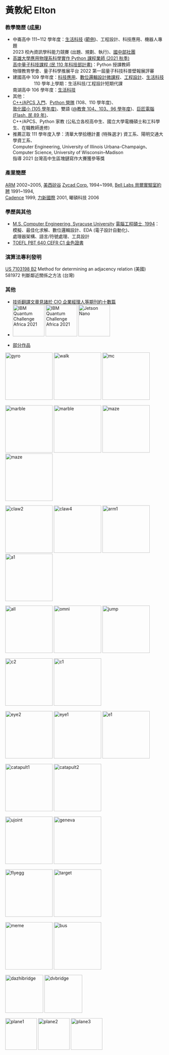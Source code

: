 # 黃敦紀 Elton 
<!--[LINE id: jesusinelton](https://line.me/ti/p/MSIzgi_7oL)-->

### 教學簡歷 ([成果](http://nandemoi.github.io/cvs/stuworks))  

* 中崙高中 111~112 學年度：[生活科技](https://nandemoi.github.io/zl111/ltplan.pdf) ([範例](https://nandemoi.github.io/zl111/Examples.html))、工程設計、科技應用、機器人專題  
  2023 校內資訊學科能力競賽 (出題、規劃、執行)、[國中部社團](https://nandemoi.github.io/zl111/club1.pdf)
* [高雄大學應用物理系科學實作 Python 課程業師 (2021 秋季)](https://drive.google.com/file/d/1leTFYsUEwqJMVMBxXOsKNGyOhtJG-ZKI/view?usp=sharing)  
  [高中量子科技課程 (民 110 年科技部計畫)](https://nandemoi.github.io/spqc.pdf)：Python 授課教師  
  物理教育學會、量子科學推展平台 2022 第一屆量子科技科普壁報展評審  
* 建國高中 109 學年度：[科技應用](https://nandemoi.github.io/ck109/ta_plan.pdf)、[數位邏輯設計微課程](https://nandemoi.github.io/ck109/verilog.pdf)、[工程設計](https://nandemoi.github.io/ck109/ed_plan.pdf)、[生活科技](https://nandemoi.github.io/ck109/lt_plan.pdf)  
  &nbsp;&nbsp;&nbsp;&nbsp;&nbsp;&nbsp;&nbsp;&nbsp;&nbsp;&nbsp;&nbsp;&nbsp;&nbsp;&nbsp;&nbsp;&nbsp;&nbsp;110 學年上學期：生活科技/工程設計短期代課  
  南湖高中 106 學年度：[生活科技](https://nandemoi.github.io/ck109/microbit%20by%20missions.pdf)  
* 其他：  
  [C++/APCS 入門](https://nandemoi.github.io/ck109/apcs.pdf)、[Python 營隊](https://nandemoi.github.io/ck109/python-camp.pdf) (108、110 學年度)、  
  [敦化國小 (105 學年度)](http://nandemoi.github.io/cvs/cv-dunxiao.md)、雙語 ([@教會 104、103、96 學年度](https://www.bsfinternational.org/student-groups/))、[巨匠電腦 (Flash, 民 89 年)](https://drive.google.com/file/d/1KkkmL_S42bjR4-1EoNpgzsC-2k50DixK/view?usp=sharing)、  
  C++/APCS、Python 家教 (公私立各校高中生、國立大學電機碩士和工科學生、在職教師進修)  
* 推薦正取 111 學年度入學：清華大學拾穗計畫 (特殊選才) 資工系、陽明交通大學資工系、  
  Computer Engineering, University of Illinois Urbana-Champaign、  
  Computer Science, University of Wisconsin–Madison  
  指導 2021 台灣高中生區塊鏈寫作大賽獲參等獎  

### 產業簡歷

[ARM](https://arm.com) 2002~2005, [美西矽谷](https://zh.wikipedia.org/wiki/%E7%A1%85%E8%B0%B7) [Zycad Corp.](https://semiengineering.com/entities/zycad-corporation/) 1994~1998, [Bell Labs 貝爾實驗室約聘](https://en.wikipedia.org/wiki/Bell_Labs) 1991~1994,  
[Cadence](https://www.cadence.com/en_US/home.html) 1999, [力新國際](https://www.newsoft.com.tw/) 2001, 曜碩科技 2006  

### 學歷與其他<!--(https://drive.google.com/drive/folders/1oxuUlZny47ZJlBzSSfIkAcZiLxoHdYHk?usp=sharing)-->  

* [M.S. Computer Engineering, Syracuse University](https://eng-cs.syr.edu/program/computer-engineering/?degree=masters_program) [電腦工程碩士, 1994](https://drive.google.com/file/d/1ck9vugKDrVwRbcvKGrJvrOsiJUwLbB1h/view?usp=sharing)：  
  模擬、最佳化求解、數位邏輯設計、EDA (電子設計自動化)、  
  處理器架構、語言/符號處理、工具設計  
* [TOEFL PBT 640 CEFR C1 金色證書](https://drive.google.com/file/d/1XamI8negWx1zTP1DnpzG70nRCItnwo9G/view?usp=sharing)  

### 演算法專利發明  

[US 7103198 B2](https://www.google.ch/patents/US7103198) Method for determining an adjacency relation (美國)  
581972 判斷鄰近關係之方法 (台灣)

### 其他

* [技術翻譯文章見諸於 CIO 企業經理人等期刊約十數篇](https://drive.google.com/file/d/1_dfrQlh10X7Es8WPGBD2ZpAq99a4yHZ-/view?usp=sharing)  
* [<img src="https://nandemoi.github.io/slides/IBM_Quantum_Challenge_Fall_2021_Achievement_Advanced.png" alt="IBM Quantum Challenge Africa 2021" width="100x"/>](https://www.credly.com/badges/9d939394-6286-44cc-bed7-cd5c1280830e) [<img src="https://nandemoi.github.io/slides/IBM_Quantum_Challenge_Africa_2021_Achievement_Advanced.png" alt="IBM Quantum Challenge Africa 2021" width="100x"/>](https://www.credly.com/badges/8da9ffbe-fe23-4a6c-98f5-f813f2743107) [<img src="https://nandemoi.github.io/slides/DLI_C-RX-02_Deep_Learning_Institute.jpg" alt="Jetson Nano" height="100x"/>](https://nandemoi.github.io/slides/DLI_C-RX-02_Deep_Learning_Institute.pdf)  
<!--* [理念 ...](https://nandemoi.github.io/ck109/aspiration.pdf)* Maker Faire Taipei 2021 參展-->  
* [部分作品](https://www.flickr.com/photos/nandemoi)  
<p>
<!--img src="http://nandemoi.github.io/cvs/media/kitty.gif" alt="kitty" height="150"/-->
<img src="http://nandemoi.github.io/cvs/media/gyro.gif" alt="gyro" height="150"/>
<img src="http://nandemoi.github.io/cvs/media/walk.gif" alt="walk" height="150"/>
<img src="http://nandemoi.github.io/cvs/media/mc.gif" alt="mc" height="150"/>
<!--img src="http://nandemoi.github.io/cvs/media/petite.gif" alt="petit" height="150"/-->
</p>
<p>
<img src="http://nandemoi.github.io/cvs/media/marble.gif" alt="marble" height="150"/>
<img src="http://nandemoi.github.io/cvs/media/marble_ph.png" alt="marble" height="150"/>
<img src="http://nandemoi.github.io/cvs/media/maze.png" alt="maze" height="150"/>
<img src="http://nandemoi.github.io/cvs/media/maze_ph.png" alt="maze" height="150"/>
</p>
<p>
<img src="http://nandemoi.github.io/cvs/media/claw2.gif" alt="claw2" height="150"/>
<img src="http://nandemoi.github.io/cvs/media/claw4.gif" alt="claw4" height="150"/>
<img src="http://nandemoi.github.io/cvs/media/arm1.gif" alt="arm1" height="150"/>
<img src="http://nandemoi.github.io/cvs/media/a1.gif" alt="a1" height="150"/>
</p>
<p>
<img src="http://nandemoi.github.io/cvs/media/all.gif" alt="all" height="150"/>
<img src="http://nandemoi.github.io/cvs/media/omni.gif" alt="omni" height="150"/>
<img src="http://nandemoi.github.io/cvs/media/jump.gif" alt="jump" height="150"/>
</p>
<p>
<img src="http://nandemoi.github.io/cvs/media/c2.gif" alt="c2" height="150"/>
<img src="http://nandemoi.github.io/cvs/media/c1.gif" alt="c1" height="150"/>
</p>
<p>
<img src="http://nandemoi.github.io/cvs/media/eye2.gif" alt="eye2" height="150"/>
<img src="http://nandemoi.github.io/cvs/media/eye1.gif" alt="eye1" height="150"/>
<img src="http://nandemoi.github.io/cvs/media/e1.gif" alt="e1" height="150"/>
</p>
<p>
<img src="http://nandemoi.github.io/cvs/media/catapult1.gif" alt="catapult1" height="150"/>
<img src="http://nandemoi.github.io/cvs/media/catapult2.gif" alt="catapult2" height="150"/>
</p>
<p>
<img src="http://nandemoi.github.io/cvs/media/ujoint.gif" alt="ujoint" height="150"/>
<img src="http://nandemoi.github.io/cvs/media/geneva.gif" alt="geneva" height="150"/>
</p>
<p>
<img src="http://nandemoi.github.io/cvs/media/flyegg.gif" alt="flyegg" height="150"/>
<img src="http://nandemoi.github.io/cvs/media/target.gif" alt="target" height="150"/>
</p>
<p>
<img src="http://nandemoi.github.io/cvs/media/meme.gif" alt="meme" height="150"/>
<img src="http://nandemoi.github.io/cvs/media/bus.gif" alt="bus" height="150"/>
</p>
<p>
<img src="http://nandemoi.github.io/cvs/media/dazhibridge.jpg" alt="dazhibridge" height="120"/>
<img src="http://nandemoi.github.io/cvs/media/dvbridge.jpg" alt="dvbridge" height="120"/>
</p>
<p>
<img src="http://nandemoi.github.io/cvs/media/plane1.jpg" alt="plane1" height="100"/>
<img src="http://nandemoi.github.io/cvs/media/plane2.jpg" alt="plane2" height="100"/>
<img src="http://nandemoi.github.io/cvs/media/plane3.jpg" alt="plane3" height="100"/>
</p>
